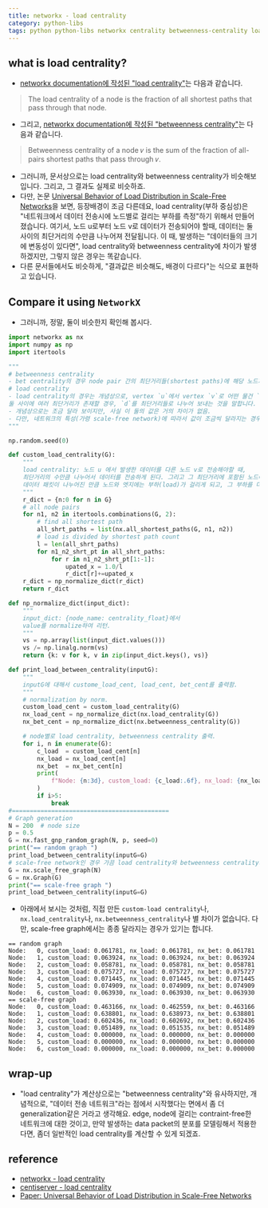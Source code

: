 ```yaml
---
title: networkx - load centrality
category: python-libs
tags: python python-libs networkx centrality betweenness-centrality load-centrality
---
```


## what is load centrality? 

- [networkx documentation에 작성된 "load centrality"](https://networkx.github.io/documentation/stable/reference/algorithms/generated/networkx.algorithms.centrality.load_centrality.html#networkx.algorithms.centrality.load_centrality)는 다음과 같습니다. 
> The load centrality of a node is the fraction of all shortest paths that pass through that node.

- 그리고, [networkx documentation에 작성된 "betweenness centrality"](https://networkx.github.io/documentation/stable/reference/algorithms/generated/networkx.algorithms.centrality.betweenness_centrality.html#networkx.algorithms.centrality.betweenness_centrality)는 다음과 같습니다. 
> Betweenness centrality of a node 𝑣 is the sum of the fraction of all-pairs shortest paths that pass through 𝑣.

- 그러니까, 문서상으로는 load centrality와 betweenness centrality가 비슷해보입니다. 그리고, 그 결과도 실제로 비슷하죠. 
- 다만, 논문 [Universal Behavior of Load Distribution in Scale-Free Networks](http://phya.snu.ac.kr/~dkim/PRL87278701.pdf)을 보면, 등장배경이 조금 다른데요, load centrality(부하 중심성)은 "네트워크에서 데이터 전송시에 노드별로 걸리는 부하를 측정"하기 위해서 만들어졌습니다. 여기서, 노드 u로부터 노드 v로 데이터가 전송되어야 할때, 데이터는 둘 사이의 최단거리의 수만큼 나누어져 전달됩니다. 이 때, 발생하는 "데이터들의 크기에 변동성이 있다면", load centrality와 betweenness centrality에 차이가 발생하겠지만, 그렇지 않은 경우는 똑같습니다. 
- 다른 문서들에서도 비슷하게, "결과값은 비슷해도, 배경이 다르다"는 식으로 표현하고 있습니다.


## Compare it using `NetworkX`

- 그러니까, 정말, 둘이 비슷한지 확인해 봅시다. 

```python
import networkx as nx
import numpy as np
import itertools

"""
# betweenness centrality 
- bet centrality의 경우 node pair 간의 최단거리들(shortest paths)에 해당 노드가 포함되는 비율을 계산했다면, 
# load centrality
- load centrality의 경우는 개념상으로, vertex `u`에서 vertex `v`로 어떤 물건 `d`(데이터 등)를 전송할 때, 
둘 사이에 여러 최단거리가 존재할 경우, `d`를 최단거리들로 나누어 보내는 것을 말합니다. 
- 개념상으로는 조금 달라 보이지만, 사실 이 둘의 값은 거의 차이가 없음.
- 다만, 네트워크의 특성(가령 scale-free network)에 따라서 값이 조금씩 달라지는 경우가 있으나, 무시해도 되는 정도로 보임.
"""

np.random.seed(0)

def custom_load_centrality(G):
    """
    load centrality: 노드 u 에서 발생한 데이터를 다른 노드 v로 전송해야할 때, 
    최단거리의 수만큼 나누어서 데이터를 전송하게 된다. 그리고 그 최단거리에 포함된 노드에는 그 값들이 포함된다.
    데이터 패킷이 나누어진 만큼 노드와 엣지에는 부하(load)가 걸리게 되고, 그 부하를 더한 값이 load centrality
    """
    r_dict = {n:0 for n in G}
    # all node pairs
    for n1, n2 in itertools.combinations(G, 2):
        # find all shortest path
        all_shrt_paths = list(nx.all_shortest_paths(G, n1, n2))
        # load is divided by shortest path count
        l = len(all_shrt_paths)
        for n1_n2_shrt_pt in all_shrt_paths:
            for r in n1_n2_shrt_pt[1:-1]:
                upated_x = 1.0/l
                r_dict[r]+=upated_x
    r_dict = np_normalize_dict(r_dict)
    return r_dict

def np_normalize_dict(input_dict):
    """
    input_dict: {node_name: centrality_float}에서 
    value를 normalize하여 리턴.
    """
    vs = np.array(list(input_dict.values()))
    vs /= np.linalg.norm(vs)
    return {k: v for k, v in zip(input_dict.keys(), vs)}

def print_load_between_centrality(inputG):
    """
    inputG에 대해서 custome_load_cent, load_cent, bet_cent를 출력함.
    """
    # normalization by norm.
    custom_load_cent = custom_load_centrality(G)
    nx_load_cent = np_normalize_dict(nx.load_centrality(G))
    nx_bet_cent = np_normalize_dict(nx.betweenness_centrality(G))

    # node별로 load centrality, betweenness centrality 출력.
    for i, n in enumerate(G):
        c_load  = custom_load_cent[n]
        nx_load = nx_load_cent[n]
        nx_bet  = nx_bet_cent[n]
        print(
            f"Node: {n:3d}, custom_load: {c_load:.6f}, nx_load: {nx_load:.6f}, nx_bet: {nx_bet:.6f}"
        )
        if i>5:
            break
#============================================
# Graph generation
N = 200  # node size
p = 0.5
G = nx.fast_gnp_random_graph(N, p, seed=0)
print("== random graph ")
print_load_between_centrality(inputG=G)
# scale-free network인 경우 가끔 load centrality와 betweenness centrality가 달라지는 경우가 있음.
G = nx.scale_free_graph(N)
G = nx.Graph(G)
print("== scale-free graph ")
print_load_between_centrality(inputG=G)
```

- 아래에서 보시는 것처럼, 직접 만든 `custom-load centrality`나, `nx.load_centrality`나, `nx.betweenness_centrality`나 별 차이가 없습니다. 다만, scale-free graph에서는 종종 달라지는 경우가 있기는 합니다.

```
== random graph
Node:   0, custom_load: 0.061781, nx_load: 0.061781, nx_bet: 0.061781
Node:   1, custom_load: 0.063924, nx_load: 0.063924, nx_bet: 0.063924
Node:   2, custom_load: 0.058781, nx_load: 0.058781, nx_bet: 0.058781
Node:   3, custom_load: 0.075727, nx_load: 0.075727, nx_bet: 0.075727
Node:   4, custom_load: 0.071445, nx_load: 0.071445, nx_bet: 0.071445
Node:   5, custom_load: 0.074909, nx_load: 0.074909, nx_bet: 0.074909
Node:   6, custom_load: 0.063930, nx_load: 0.063930, nx_bet: 0.063930
== scale-free graph
Node:   0, custom_load: 0.463166, nx_load: 0.462559, nx_bet: 0.463166
Node:   1, custom_load: 0.638801, nx_load: 0.638973, nx_bet: 0.638801
Node:   2, custom_load: 0.602436, nx_load: 0.602692, nx_bet: 0.602436
Node:   3, custom_load: 0.051489, nx_load: 0.051535, nx_bet: 0.051489
Node:   4, custom_load: 0.000000, nx_load: 0.000000, nx_bet: 0.000000
Node:   5, custom_load: 0.000000, nx_load: 0.000000, nx_bet: 0.000000
Node:   6, custom_load: 0.000000, nx_load: 0.000000, nx_bet: 0.000000
```


## wrap-up

- "load centrality"가 계산상으로는 "betweenness centrality"와 유사하지만, 개념적으로, "데이터 전송 네트워크"라는 점에서 시작했다는 면에서 좀 더 generalization같은 거라고 생각해요. edge, node에 걸리는 contraint-free한 네트워크에 대한 것이고, 만약 발생하는 data packet의 분포를 모델링해서 적용한다면, 좀더 일반적인 load centrality를 계산할 수 있게 되겠죠.


## reference

- [networkx - load centrality](https://networkx.github.io/documentation/stable/reference/algorithms/generated/networkx.algorithms.centrality.load_centrality.html#id3)
- [centiserver - load centrality](https://www.centiserver.org/centrality/Load_Centrality/)
- [Paper: Universal Behavior of Load Distribution in Scale-Free Networks](http://phya.snu.ac.kr/~dkim/PRL87278701.pdf)